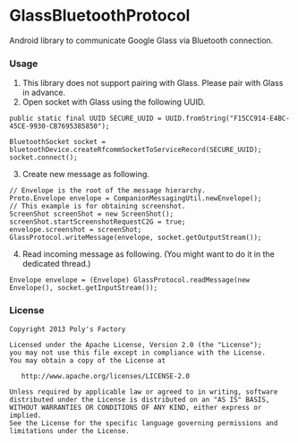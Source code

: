GlassBluetoothProtocol
================

Android library to communicate Google Glass via Bluetooth connection.

### Usage

1. This library does not support pairing with Glass. Please pair with Glass in advance.
2. Open socket with Glass using the following UUID.
```
public static final UUID SECURE_UUID = UUID.fromString("F15CC914-E4BC-45CE-9930-CB7695385850");

BluetoothSocket socket = bluetoothDevice.createRfcommSocketToServiceRecord(SECURE_UUID);
socket.connect();
```
3. Create new message as following.
```
// Envelope is the root of the message hierarchy.
Proto.Envelope envelope = CompanionMessagingUtil.newEnvelope();
// This example is for obtaining screenshot.
ScreenShot screenShot = new ScreenShot();
screenShot.startScreenshotRequestC2G = true;
envelope.screenshot = screenShot;
GlassProtocol.writeMessage(envelope, socket.getOutputStream());
```
4. Read incoming message as following. (You might want to do it in the dedicated thread.)
```
Envelope envelope = (Envelope) GlassProtocol.readMessage(new Envelope(), socket.getInputStream());
```

### License
```
Copyright 2013 Poly's Factory

Licensed under the Apache License, Version 2.0 (the "License");
you may not use this file except in compliance with the License.
You may obtain a copy of the License at

   http://www.apache.org/licenses/LICENSE-2.0

Unless required by applicable law or agreed to in writing, software
distributed under the License is distributed on an "AS IS" BASIS,
WITHOUT WARRANTIES OR CONDITIONS OF ANY KIND, either express or implied.
See the License for the specific language governing permissions and
limitations under the License.
```
